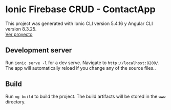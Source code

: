 # Ionic Firebase CRUD - ContactApp
This project was generated with Ionic CLI version 5.4.16 y Angular CLI version 8.3.25.
<br>[Ver proyecto](https://sonia-ionic-crud.firebaseapp.com/home)

## Development server
Run `ionic serve -l` for a dev serve. Navigate to `http://localhost:8200/`. The app will automatically reload if you change any of the source files..

## Build
Run `ng build` to build the project. The build artifacts will be stored in the `www` directory.

